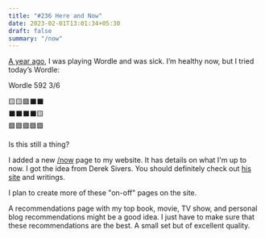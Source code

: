 ```yaml
---
title: "#236 Here and Now"
date: 2023-02-01T13:01:34+05:30
draft: false
summary: "/now"
---
```


[A year ago](/dailies/1-2-22-i-am-sick), I was playing Wordle and was sick. I’m healthy now, but I tried today’s Wordle:

Wordle 592 3/6

🟨🟨🟩⬛⬛\
⬛⬛⬛⬛🟨\
🟩🟩🟩🟩🟩

Is this still a thing?

I added a new [/now](/now/) page to my website. It has details on what I'm up to now. I got the idea from Derek Sivers. You should definitely check out [his site](https://sive.rs) and writings.

I plan to create more of these "on-off" pages on the site.

A recommendations page with my top book, movie, TV show, and personal blog recommendations might be a good idea. I just have to make sure that these recommendations are the best. A small set but of excellent quality.
